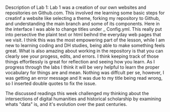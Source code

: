 Description of Lab 1: Lab 1 was a creation of our own websites and repositories on Github.com. This involved me learning some basic steps for creatinf a website like selecting a theme, forking my repository to Github, and understanding the main branch and some of its components. Here in the interface I was able to change titles under _ Config.yml. This really put into persective the plaint text or html beihnd the everyday web pages that we visit. I think this was the most empowering part of the lesson, while I am new to learning coding and DH studies, being able to make something feels great. What is also amazing about working in the repository is that you can clearly see your progess, edits, and errors. I think keeping track of those things effortlessly is great for reflection and seeing how you learn. As I progress through the labs I think it will be very helpful to learn the proper vocabulary for things are and mean. Nothing was diffcult per se, however, I was getting an error message and It was due to my title being read wrong, so I inserted double quotes to fix the issue. 

The discussed readings this week challenged my thinking about the intersections of digital humanities and historical scholarship by examining whats "data" is, and it's evolution over the past centuries. 
